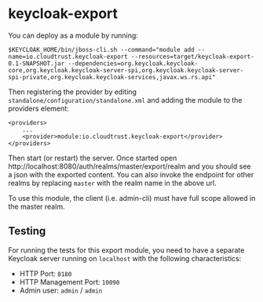 # keycloak-export

You can deploy as a module by running:

    $KEYCLOAK_HOME/bin/jboss-cli.sh --command="module add --name=io.cloudtrust.keycloak-export --resources=target/keycloak-export-0.1-SNAPSHOT.jar --dependencies=org.keycloak.keycloak-core,org.keycloak.keycloak-server-spi,org.keycloak.keycloak-server-spi-private,org.keycloak.keycloak-services,javax.ws.rs.api"

Then registering the provider by editing `standalone/configuration/standalone.xml` and adding the module to the providers element:

    <providers>
        ...
        <provider>module:io.cloudtrust.keycloak-export</provider>
    </providers>

Then start (or restart) the server. Once started open http://localhost:8080/auth/realms/master/export/realm and you should see a json with the exported content.
You can also invoke the endpoint for other realms by replacing `master` with the realm name in the above url.

To use this module, the client (i.e. admin-cli) must have full scope allowed in the master realm.

## Testing

For running the tests for this export module, you need to have a separate Keycloak server running on `localhost` with the following characteristics:
* HTTP Port: `8180`
* HTTP Management Port: `10090`
* Admin user: `admin` / `admin`
